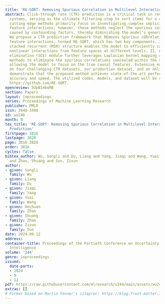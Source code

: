 ```yaml
---
title: 'RE-SORT: Removing Spurious Correlation in Multilevel Interaction for CTR Prediction'
abstract: Click-through rate (CTR) prediction is a critical task in recommendation
  systems, serving as the ultimate filtering step to sort items for a user. Most recent
  cutting-edge methods primarily focus on investigating complex implicit and explicit
  feature interactions; however, these methods neglect the spurious correlation issue
  caused by confounding factors, thereby diminishing the model’s generalization ability.
  We propose a CTR prediction framework that REmoves Spurious cORrelations in mulTilevel
  feature interactions, termed RE-SORT, which has two key components. I. A multilevel
  stacked recurrent (MSR) structure enables the model to efficiently capture diverse
  nonlinear interactions from feature spaces at different levels. II. A spurious correlation
  elimination (SCE) module further leverages Laplacian kernel mapping and sample reweighting
  methods to eliminate the spurious correlations concealed within the multilevel features,
  allowing the model to focus on the true causal features. Extensive experiments conducted
  on four challenging CTR datasets, our production dataset, and an online A/B test
  demonstrate that the proposed method achieves state-of-the-art performance in both
  accuracy and speed. The utilized codes, models, and dataset will be released at
  https://github.com/RE-SORT.
openreview: 5UpB1mboRB
section: Papers
layout: inproceedings
series: Proceedings of Machine Learning Research
publisher: PMLR
issn: 2640-3498
id: wu24b
month: 0
tex_title: 'RE-SORT: Removing Spurious Correlation in Multilevel Interaction for CTR
  Prediction'
firstpage: 3816
lastpage: 3828
page: 3816-3828
order: 3816
cycles: false
bibtex_author: Wu, Songli and Du, Liang and Yang, Jiaqi and Wang, Yuai and Zhan, Dechuan
  and Zhao, Shuang and Sun, Zixun
author:
- given: Songli
  family: Wu
- given: Liang
  family: Du
- given: Jiaqi
  family: Yang
- given: Yuai
  family: Wang
- given: Dechuan
  family: Zhan
- given: Shuang
  family: Zhao
- given: Zixun
  family: Sun
date: 2024-09-12
address:
container-title: Proceedings of the Fortieth Conference on Uncertainty in Artificial
  Intelligence
volume: '244'
genre: inproceedings
issued:
  date-parts:
  - 2024
  - 9
  - 12
pdf: https://raw.githubusercontent.com/mlresearch/v244/main/assets/wu24b/wu24b.pdf
extras: []
# Format based on Martin Fenner's citeproc: https://blog.front-matter.io/posts/citeproc-yaml-for-bibliographies/
---
```


